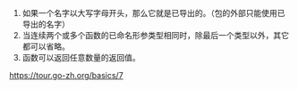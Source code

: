 1. 如果一个名字以大写字母开头，那么它就是已导出的。（包的外部只能使用已导出的名字）
2. 当连续两个或多个函数的已命名形参类型相同时，除最后一个类型以外，其它都可以省略。
3. 函数可以返回任意数量的返回值。

https://tour.go-zh.org/basics/7